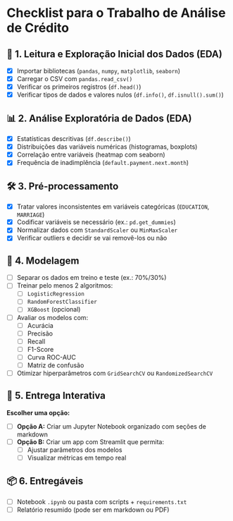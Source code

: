 # Checklist para o Trabalho de Análise de Crédito

## 📌 1. Leitura e Exploração Inicial dos Dados (EDA)
- [x] Importar bibliotecas (`pandas`, `numpy`, `matplotlib`, `seaborn`)
- [x] Carregar o CSV com `pandas.read_csv()`
- [x] Verificar os primeiros registros (`df.head()`)
- [x] Verificar tipos de dados e valores nulos (`df.info()`, `df.isnull().sum()`)

## 📊 2. Análise Exploratória de Dados (EDA)
- [x] Estatísticas descritivas (`df.describe()`)
- [x] Distribuições das variáveis numéricas (histogramas, boxplots)
- [x] Correlação entre variáveis (heatmap com seaborn)
- [x] Frequência de inadimplência (`default.payment.next.month`)

## 🛠️ 3. Pré-processamento
- [x] Tratar valores inconsistentes em variáveis categóricas (`EDUCATION`, `MARRIAGE`)
- [x] Codificar variáveis se necessário (ex.: `pd.get_dummies`)
- [x] Normalizar dados com `StandardScaler` ou `MinMaxScaler`
- [x] Verificar outliers e decidir se vai removê-los ou não

## 🤖 4. Modelagem
- [ ] Separar os dados em treino e teste (ex.: 70%/30%)
- [ ] Treinar pelo menos 2 algoritmos:
  - [ ] `LogisticRegression`
  - [ ] `RandomForestClassifier`
  - [ ] `XGBoost` (opcional)
- [ ] Avaliar os modelos com:
  - [ ] Acurácia
  - [ ] Precisão
  - [ ] Recall
  - [ ] F1-Score
  - [ ] Curva ROC-AUC
  - [ ] Matriz de confusão
- [ ] Otimizar hiperparâmetros com `GridSearchCV` ou `RandomizedSearchCV`

## 🚀 5. Entrega Interativa
**Escolher uma opção:**
- [ ] **Opção A:** Criar um Jupyter Notebook organizado com seções de markdown
- [ ] **Opção B:** Criar um app com Streamlit que permita:
  - [ ] Ajustar parâmetros dos modelos
  - [ ] Visualizar métricas em tempo real

## 📦 6. Entregáveis
- [ ] Notebook `.ipynb` ou pasta com scripts + `requirements.txt`
- [ ] Relatório resumido (pode ser em markdown ou PDF)